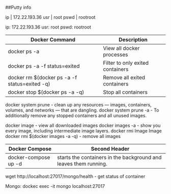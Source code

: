 ##Putty info

ip | 172.22.193.36
usr | root
pswd | rootroot

ip: 172.22.193.36
usr: root
pswd: rootroot


Docker Command | Description
------------ | -------------
docker ps -a | View all docker processes
docker ps -a -f status=exited | Filter to only exited containers
docker rm $(docker ps -a -f status=exited -q) | Remove all exited containers
docker stop $(docker ps -a -q) | Stop all containers


docker system prune - clean up any resources — images, containers, volumes, and networks — that are dangling.
docker system prune -a - To additionally remove any stopped containers and all unused images.

docker image - view all downloaded images
docker images -a - show you every image, including intermediate image layers.
docker rmi Image Image
docker rmi $(docker images -a -q) - remove all images
 

 
 Docker Compose | Second Header
------------ | -------------
docker-compose up -d | starts the containers in the background and leaves them running.

wget http://localhost:27017/mongo/health - get status of container

Mongo:
dockec exec -it <container name> mongo localhost:27017
